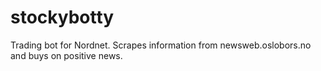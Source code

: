 # stockybotty
Trading bot for Nordnet. Scrapes information from newsweb.oslobors.no and buys on positive news. 
